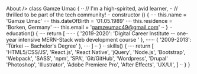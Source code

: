 About />
class Gamze Umac {
·· // I'm a high-spirited, avid learner,
·· // thrilled to be part of the tech community!
·· constructor () {
···· this.name = 'Gamze Umac'
···· this.dateOfBirth = '01.05.1989'
···· this.residence = 'Borken, Germany'
···· this.email = 'gamzeumac49@gmail.com'
·· }
·· education() {
···· return [
······ { '2019-2020': 'Digital Career Institute -- one-year intensive MERN-Stack web development course ' },
······ { '2009-2013': 'Türkei -- Bachelor\'s Degree' },
···· ]
·· }
·· skills() {
···· return [ 'HTML5/CSS/JS', 'React.js', 'React Native', 'jQuery', 'Node.js', 'Bootstrap', 'Webpack', 'SASS', 'npm', 'SPA', 'Git/GitHub', 'Wordpress', 'Drupal' 'Photoshop', 'Illustrator', 'Adobe Premiere Pro', 'After Effects', 'UX/UI', ]
·· }
}